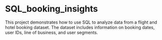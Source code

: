 # SQL_booking_insights
This project demonstrates how to use SQL to analyze data from a flight and hotel booking dataset. The dataset includes information on booking dates, user IDs, line of business, and user segments.
